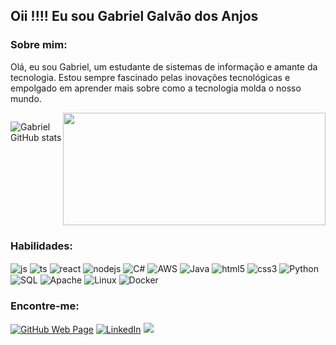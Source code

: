## Oii !!!! Eu sou Gabriel Galvão dos Anjos

### Sobre mim:
Olá, eu sou Gabriel, um estudante de sistemas de informação e amante da tecnologia. Estou sempre fascinado pelas inovações tecnológicas e empolgado em aprender mais sobre como a tecnologia molda o nosso mundo. 
<div style="display: flex; justify-content: space-between;">

  ![Gabriel GitHub stats](https://github-readme-stats.vercel.app/api?username=Gabrielgalva&show_icons=true&theme=dracula)

  <a href="https://github.com/Gabrielgalva">
    <img height="180em" width="420px" src="https://github-readme-stats.vercel.app/api/top-langs/?username=Gabrielgalva&layout=compact&langs_count=7&theme=holi"/>
  </a>

</div>


 ### Habilidades:

<div style="display: inline_block">
 <img align="center" alt="js" src="https://img.shields.io/badge/JavaScript-F7DF1E?style=for-the-badge&logo=javascript&logoColor=black" />
<img align="center" alt="ts" src="https://img.shields.io/badge/TypeScript-007ACC?style=for-the-badge&logo=typescript&logoColor=white" />
<img align="center" alt="react" src="https://img.shields.io/badge/React-20232A?style=for-the-badge&logo=react&logoColor=61DAFB" />
<img align="center" alt="nodejs" src="https://img.shields.io/badge/Node.js-43853D?style=for-the-badge&logo=node.js&logoColor=white" />
<img align="center" alt="C#"  src="https://img.shields.io/badge/C%23-239120?style=for-the-badge&logo=c-sharp&logoColor=white"/>
<img align="center" alt="AWS" src="https://img.shields.io/badge/Amazon_AWS-FF9900?style=for-the-badge&logo=amazonaws&logoColor=white"/>
<img align="center" alt="Java" src="https://img.shields.io/badge/Java-ED8B00?style=for-the-badge&logo=openjdk&logoColor=white"/>
<img align="center" alt="html5" src="https://img.shields.io/badge/HTML5-E34F26?style=for-the-badge&logo=html5&logoColor=white"/>
<img align="center" alt="css3" src="https://img.shields.io/badge/CSS3-1572B6?style=for-the-badge&logo=css3&logoColor=white" />
<img align="center" alt="Python" src="https://img.shields.io/badge/Python-3776AB?style=for-the-badge&logo=python&logoColor=white" />
<img align="center" alt="SQL" src="https://img.shields.io/badge/SQL-003366?style=for-the-badge&logo=sql&logoColor=white" />
<img align="center" alt="Apache" src="https://img.shields.io/badge/apache-%23D42029.svg?style=for-the-badge&logo=apache&logoColor=white" />
<img align="center" alt="Linux" src="https://img.shields.io/badge/Linux-FCC624?style=for-the-badge&logo=linux&logoColor=black" />
<img align="center" alt="Docker" src="https://img.shields.io/badge/Docker-2496ED?style=for-the-badge&logo=docker&logoColor=white" />


### Encontre-me:

[![GitHub Web Page](https://img.shields.io/badge/GitHub_page-000000?style=for-the-badge&logo=github&logoColor=fff)](https://github.com/Gabrielgalva)
[![LinkedIn](https://img.shields.io/badge/LinkedIn-000000?style=for-the-badge&logo=Linkedin&logoColor=2b68ed)](https://www.linkedin.com/in/gabriel-galv%C3%A3o-dos-anjos-4b43b2259)
 <a href = "gabrieldosanjos136@gmail.com"><img src="https://img.shields.io/badge/-Gmail-%23333?style=for-the-badge&logo=gmail&logoColor=white" target="_blank"></a>

  

